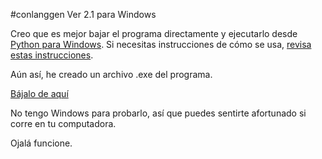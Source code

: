 #conlanggen Ver 2.1 para Windows

Creo que es mejor bajar el programa directamente y ejecutarlo desde [Python para Windows](https://www.python.org/download). 
Si necesitas instrucciones de cómo se usa, [revisa estas instrucciones](http://learnpythonthehardway.org/book/ex0.html). 

Aún así, he creado un archivo .exe del programa.

[Bájalo de aquí](https://github.com/jackeliand/conlanggen/raw/master/win/conlanggen.exe) 

No tengo Windows para probarlo, así que puedes sentirte afortunado si corre en tu computadora.

Ojalá funcione.
